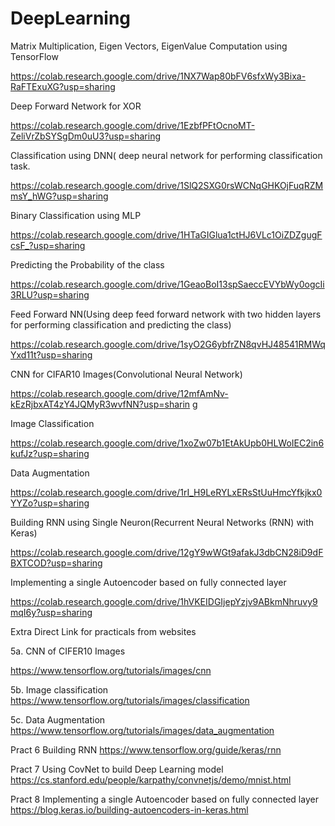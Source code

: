 # DeepLearning

Matrix Multiplication, Eigen Vectors, EigenValue Computation using TensorFlow

https://colab.research.google.com/drive/1NX7Wap80bFV6sfxWy3Bixa-RaFTExuXG?usp=sharing

Deep Forward Network for XOR

https://colab.research.google.com/drive/1EzbfPFtOcnoMT-ZeliVrZbSYSgDm0uU3?usp=sharing

Classification using DNN( deep neural network for performing classification task.

https://colab.research.google.com/drive/1SlQ2SXG0rsWCNqGHKOjFuqRZMmsY_hWG?usp=sharing

Binary Classification using MLP

https://colab.research.google.com/drive/1HTaGIGlua1ctHJ6VLc1OiZDZgugFcsF_?usp=sharing

Predicting the Probability of the class

https://colab.research.google.com/drive/1GeaoBoI13spSaeccEVYbWy0ogcIi3RLU?usp=sharing

Feed Forward NN(Using deep feed forward network with two hidden layers for performing classification and predicting the class)

https://colab.research.google.com/drive/1syO2G6ybfrZN8qvHJ48541RMWqYxd11t?usp=sharing

CNN for CIFAR10 Images(Convolutional Neural Network)

https://colab.research.google.com/drive/12mfAmNv-kEzRjbxAT4zY4JQMyR3wvfNN?usp=sharin
g

Image Classification

https://colab.research.google.com/drive/1xoZw07b1EtAkUpb0HLWoIEC2in6kufJz?usp=sharing

Data Augmentation


https://colab.research.google.com/drive/1rI_H9LeRYLxERsStUuHmcYfkjkx0YYZo?usp=sharing

Building RNN using Single Neuron(Recurrent Neural Networks (RNN) with Keras)

https://colab.research.google.com/drive/12gY9wWGt9afakJ3dbCN28iD9dFBXTCOD?usp=sharing

 Implementing a single Autoencoder  based on fully connected layer

https://colab.research.google.com/drive/1hVKEIDGIjepYzjv9ABkmNhruvy9mqI6y?usp=sharing


Extra Direct Link for practicals from websites


5a. CNN of CIFER10 Images

https://www.tensorflow.org/tutorials/images/cnn

5b. Image classification
https://www.tensorflow.org/tutorials/images/classification

5c. Data Augmentation 
https://www.tensorflow.org/tutorials/images/data_augmentation 

Pract 6 Building RNN 
https://www.tensorflow.org/guide/keras/rnn 

Pract 7  Using CovNet to build Deep Learning  model
https://cs.stanford.edu/people/karpathy/convnetjs/demo/mnist.html 


Pract 8 Implementing a single Autoencoder  based on fully connected layer
https://blog.keras.io/building-autoencoders-in-keras.html 

